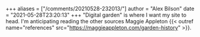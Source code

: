 +++
aliases = ["/comments/20210528-232013/"]
author = "Alex Bilson"
date = "2021-05-28T23:20:13"
+++
"Digital garden" is where I want my site to head. I'm anticipating reading the other sources Maggie Appleton {{< outref name="references" src="https://maggieappleton.com/garden-history" >}}.

